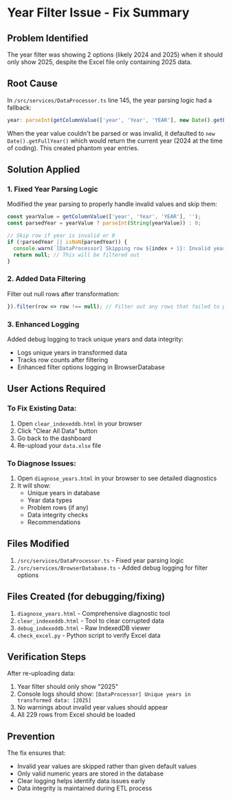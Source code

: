 # Year Filter Issue - Fix Summary

## Problem Identified
The year filter was showing 2 options (likely 2024 and 2025) when it should only show 2025, despite the Excel file only containing 2025 data.

## Root Cause
In `/src/services/DataProcessor.ts` line 145, the year parsing logic had a fallback:
```typescript
year: parseInt(getColumnValue(['year', 'Year', 'YEAR'], new Date().getFullYear()))
```

When the year value couldn't be parsed or was invalid, it defaulted to `new Date().getFullYear()` which would return the current year (2024 at the time of coding). This created phantom year entries.

## Solution Applied

### 1. Fixed Year Parsing Logic
Modified the year parsing to properly handle invalid values and skip them:
```typescript
const yearValue = getColumnValue(['year', 'Year', 'YEAR'], '');
const parsedYear = yearValue ? parseInt(String(yearValue)) : 0;

// Skip row if year is invalid or 0
if (!parsedYear || isNaN(parsedYear)) {
  console.warn(`[DataProcessor] Skipping row ${index + 1}: Invalid year value "${yearValue}"`);
  return null; // This will be filtered out
}
```

### 2. Added Data Filtering
Filter out null rows after transformation:
```typescript
}).filter(row => row !== null); // Filter out any rows that failed to parse
```

### 3. Enhanced Logging
Added debug logging to track unique years and data integrity:
- Logs unique years in transformed data
- Tracks row counts after filtering
- Enhanced filter options logging in BrowserDatabase

## User Actions Required

### To Fix Existing Data:
1. Open `clear_indexeddb.html` in your browser
2. Click "Clear All Data" button
3. Go back to the dashboard
4. Re-upload your `data.xlsx` file

### To Diagnose Issues:
1. Open `diagnose_years.html` in your browser to see detailed diagnostics
2. It will show:
   - Unique years in database
   - Year data types
   - Problem rows (if any)
   - Data integrity checks
   - Recommendations

## Files Modified
1. `/src/services/DataProcessor.ts` - Fixed year parsing logic
2. `/src/services/BrowserDatabase.ts` - Added debug logging for filter options

## Files Created (for debugging/fixing)
1. `diagnose_years.html` - Comprehensive diagnostic tool
2. `clear_indexeddb.html` - Tool to clear corrupted data
3. `debug_indexeddb.html` - Raw IndexedDB viewer
4. `check_excel.py` - Python script to verify Excel data

## Verification Steps
After re-uploading data:
1. Year filter should only show "2025"
2. Console logs should show: `[DataProcessor] Unique years in transformed data: [2025]`
3. No warnings about invalid year values should appear
4. All 229 rows from Excel should be loaded

## Prevention
The fix ensures that:
- Invalid year values are skipped rather than given default values
- Only valid numeric years are stored in the database
- Clear logging helps identify data issues early
- Data integrity is maintained during ETL process